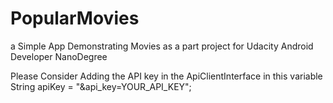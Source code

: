 # PopularMovies
a Simple App Demonstrating Movies as a part project for Udacity Android Developer NanoDegree

Please Consider Adding the API key in the ApiClientInterface in this variable
String apiKey = "&api_key=YOUR_API_KEY";
